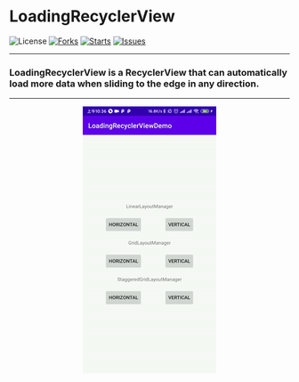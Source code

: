 # LoadingRecyclerView

![License](https://img.shields.io/badge/license-Apache%202-green)
[![Forks](https://img.shields.io/github/forks/dreamgyf/LoadingRecyclerView)](https://github.com/dreamgyf/LoadingRecyclerView/network/members)
[![Starts](https://img.shields.io/github/stars/dreamgyf/LoadingRecyclerView)](https://github.com/dreamgyf/LoadingRecyclerView/stargazers)
[![Issues](https://img.shields.io/github/issues/dreamgyf/LoadingRecyclerView)](https://github.com/dreamgyf/LoadingRecyclerView/issues)

---

### LoadingRecyclerView is a RecyclerView that can automatically load more data when sliding to the edge in any direction.

---

<div align="center"><img src="https://github.com/dreamgyf/LoadingRecyclerView/blob/master/demo.gif"></img></div>

